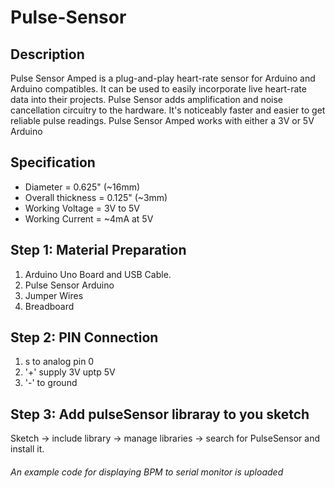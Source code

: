 # Pulse-Sensor
## Description

Pulse Sensor Amped is a plug-and-play heart-rate sensor for Arduino and Arduino compatibles. It can be used to easily incorporate live heart-rate data into their projects. Pulse Sensor adds amplification and noise cancellation circuitry to the hardware. It's noticeably faster and easier to get reliable pulse readings. Pulse Sensor Amped works with either a 3V or 5V Arduino

## Specification

- Diameter = 0.625" (~16mm)  
- Overall thickness = 0.125" (~3mm)  
- Working Voltage = 3V to 5V  
- Working Current = ~4mA at 5V  

## Step 1: Material Preparation
1. Arduino Uno Board and USB Cable.
2. Pulse Sensor Arduino
3. Jumper Wires
4. Breadboard
## Step 2: PIN Connection
1. s to analog pin 0 
2. '+' supply 3V uptp 5V 
3. '-' to ground 
## Step 3: Add pulseSensor libraray to you sketch
Sketch -> include library -> manage libraries -> search for PulseSensor and install it.

###### An example code for displaying BPM to serial monitor is uploaded
